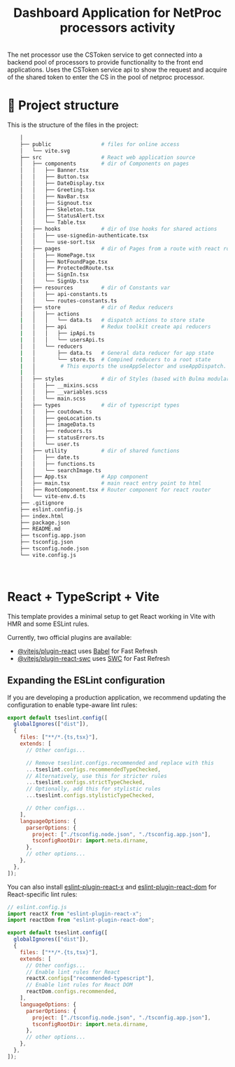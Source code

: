 <h1 align="center">Dashboard Application for NetProc processors activity</h1>

<br />
The net processor use the CSToken service to get connected into a backend pool of processors to 
provide functionality to the front end applications. Uses the CSToken service api to show the request and 
acquire of the shared token to enter the CS in the pool of netproc processor.

<br />

# 🧬 Project structure

This is the structure of the files in the project:

```sh
    │
    ├── public                # files for online access
    │   └── vite.svg
    ├── src                   # React web application source
    │   ├── components        # dir of Components on pages
    │   │   ├── Banner.tsx
    │   │   ├── Button.tsx
    │   │   ├── DateDisplay.tsx
    │   │   ├── Greeting.tsx
    │   │   ├── NavBar.tsx
    │   │   ├── Signout.tsx
    │   │   ├── Skeleton.tsx
    │   │   ├── StatusAlert.tsx
    │   │   └── Table.tsx
    │   ├── hooks             # dir of Use hooks for shared actions
    │   │   ├── use-signedin-authenticate.tsx
    │   │   └── use-sort.tsx
    │   ├── pages             # dir of Pages from a route with react router
    │   │   ├── HomePage.tsx
    │   │   ├── NotFoundPage.tsx
    │   │   ├── ProtectedRoute.tsx
    │   │   ├── SignIn.tsx
    │   │   └── SignUp.tsx
    │   ├── resources         # dir of Constants var
    │   │   ├── api-constants.ts
    │   │   └── routes-constants.ts
    │   ├── store             # dir of Redux reducers
    │   │   ├── actions
    |   │   │   └── data.ts   # dispatch actions to store state
    │   │   ├── api           # Redux toolkit create api reducers
    |   │   │   ├── ipApi.ts
    |   │   │   └── usersApi.ts
    │   │   └── reducers
    |   │       ├── data.ts   # General data reducer for app state
    |   │       └── store.ts  # Compined reducers to a root state
    |   │        # This exports the useAppSelector and useAppDispatch.
    |   │
    │   ├── styles            # dir of Styles (based with Bulma modular sass)
    │   │   ├── __mixins.scss
    │   │   ├── __variables.scss
    │   │   └── main.scss
    │   ├── types             # dir of typescript types
    │   │   ├── coutdown.ts
    │   │   ├── geoLocation.ts
    │   │   ├── imageData.ts
    │   │   ├── reducers.ts
    │   │   ├── statusErrors.ts
    │   │   └── user.ts
    │   ├── utility           # dir of shared functions
    │   │   ├── date.ts
    │   │   ├── functions.ts
    │   │   └── searchImage.ts
    │   ├── App.tsx           # App component
    │   ├── main.tsx          # main react entry point to html
    │   ├── RootComponent.tsx # Router component for react router
    │   └── vite-env.d.ts
    ├── .gitignore
    ├── eslint.config.js
    ├── index.html
    ├── package.json
    ├── README.md
    ├── tsconfig.app.json
    ├── tsconfig.json
    ├── tsconfig.node.json
    └── vite.config.js
```

<br/>

# React + TypeScript + Vite

This template provides a minimal setup to get React working in Vite with HMR and some ESLint rules.

Currently, two official plugins are available:

- [@vitejs/plugin-react](https://github.com/vitejs/vite-plugin-react/blob/main/packages/plugin-react) uses [Babel](https://babeljs.io/) for Fast Refresh
- [@vitejs/plugin-react-swc](https://github.com/vitejs/vite-plugin-react/blob/main/packages/plugin-react-swc) uses [SWC](https://swc.rs/) for Fast Refresh

## Expanding the ESLint configuration

If you are developing a production application, we recommend updating the configuration to enable type-aware lint rules:

```js
export default tseslint.config([
  globalIgnores(["dist"]),
  {
    files: ["**/*.{ts,tsx}"],
    extends: [
      // Other configs...

      // Remove tseslint.configs.recommended and replace with this
      ...tseslint.configs.recommendedTypeChecked,
      // Alternatively, use this for stricter rules
      ...tseslint.configs.strictTypeChecked,
      // Optionally, add this for stylistic rules
      ...tseslint.configs.stylisticTypeChecked,

      // Other configs...
    ],
    languageOptions: {
      parserOptions: {
        project: ["./tsconfig.node.json", "./tsconfig.app.json"],
        tsconfigRootDir: import.meta.dirname,
      },
      // other options...
    },
  },
]);
```

You can also install [eslint-plugin-react-x](https://github.com/Rel1cx/eslint-react/tree/main/packages/plugins/eslint-plugin-react-x) and [eslint-plugin-react-dom](https://github.com/Rel1cx/eslint-react/tree/main/packages/plugins/eslint-plugin-react-dom) for React-specific lint rules:

```js
// eslint.config.js
import reactX from "eslint-plugin-react-x";
import reactDom from "eslint-plugin-react-dom";

export default tseslint.config([
  globalIgnores(["dist"]),
  {
    files: ["**/*.{ts,tsx}"],
    extends: [
      // Other configs...
      // Enable lint rules for React
      reactX.configs["recommended-typescript"],
      // Enable lint rules for React DOM
      reactDom.configs.recommended,
    ],
    languageOptions: {
      parserOptions: {
        project: ["./tsconfig.node.json", "./tsconfig.app.json"],
        tsconfigRootDir: import.meta.dirname,
      },
      // other options...
    },
  },
]);
```

